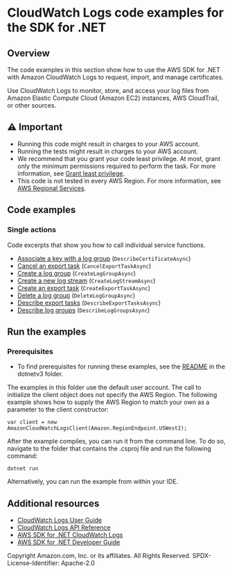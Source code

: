 # CloudWatch Logs code examples for the SDK for .NET

## Overview
The code examples in this section show how to use the AWS SDK for .NET with Amazon CloudWatch Logs
to request, import, and manage certificates.

Use CloudWatch Logs to monitor, store, and access your log files from Amazon Elastic Compute Cloud (Amazon EC2) instances, AWS CloudTrail, or other sources.

## ⚠️ Important
* Running this code might result in charges to your AWS account.
* Running the tests might result in charges to your AWS account.
* We recommend that you grant your code least privilege. At most, grant only the minimum permissions required to perform the task. For more information, see [Grant least privilege](https://docs.aws.amazon.com/IAM/latest/UserGuide/best-practices.html#grant-least-privilege).
* This code is not tested in every AWS Region. For more information, see [AWS Regional Services](https://aws.amazon.com/about-aws/global-infrastructure/regional-product-services).

## Code examples

### Single actions
Code excerpts that show you how to call individual service functions.

* [Associate a key with a log group](AssociateKmsKeyExample/AssociateKmsKey.cs) (`DescribeCertificateAsync`)
* [Cancel an export task](CancelExportTaskExample/CancelExportTask.cs) (`CancelExportTaskAsync`)
* [Create a log group](CreateLogGroupExample/CreateLogGroup.cs) (`CreateLogGroupAsync`)
* [Create a new log stream](CreateLogStreamExample/CreateLogStream.cs) (`CreateLogStreamAsync`)
* [Create an export task](CreateExportTaskExample/CreateExportTask.cs) (`CreateExportTaskAsync`)
* [Delete a log group](DeleteLogGroupExample/DeleteLogGroup.cs) (`DeleteLogGroupAsync`)
* [Describe export tasks](DescribeExportTasksExample/DescribeExportTasks.cs) (`DescribeExportTasksAsync`)
* [Describe log groups](DescribeLogGroupsExample/DescribeLogGroups.cs) (`DescribeLogGroupsAsync`)

## Run the examples

### Prerequisites
* To find prerequisites for running these examples, see the
  [README](../README.md#Prerequisites) in the dotnetv3 folder.

The examples in this folder use the default user account. The call to
initialize the client object does not specify the AWS Region. The following
example shows how to supply the AWS Region to match your own as a
parameter to the client constructor:

```
var client = new AmazonCloudWatchLogsClient(Amazon.RegionEndpoint.USWest2);
```

After the example compiles, you can run it from the command line. To do so,
navigate to the folder that contains the .csproj file and run the following
command:

```
dotnet run
```

Alternatively, you can run the example from within your IDE.

## Additional resources
* [CloudWatch Logs User Guide](https://docs.aws.amazon.com/sdkfornet/v3/apidocs/items/CloudWatchLogs/NCloudWatchLogs.html)
* [CloudWatch Logs API Reference](https://docs.aws.amazon.com/AmazonCloudWatchLogs/latest/APIReference/index.html)
* [AWS SDK for .NET CloudWatch Logs](https://docs.aws.amazon.com/sdkfornet/v3/apidocs/items/CertificateManager/NCertificateManager.html)
* [AWS SDK for .NET Developer Guide](https://docs.aws.amazon.com/sdk-for-net/v3/developer-guide/welcome.html)

Copyright Amazon.com, Inc. or its affiliates. All Rights Reserved. SPDX-License-Identifier: Apache-2.0